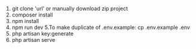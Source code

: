 1. git clone 'url' or manually download zip project
2. composer install
3. npm install
4. npm run dev
5.To make duplicate of .env.example:   cp .env.example .env
6. php artisan key:generate
7. php artisan serve
